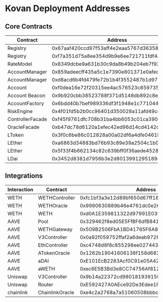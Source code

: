 # Kovan Deployment Addresses

## Core Contracts

| Contract         | Address                                    | Type           |
|------------------|--------------------------------------------|----------------|
| Registry         | 0x67aaf420ccd97f53aff4e2eaa5767d363584556a | Implementation |
| Registry         | 0xf7a351d75a8ee354d9b9e6ee721711fdf4ae69e1 | Core/Proxy     |
| RateModel        | 0x8349dcbe9a631b30c9da8b49b204eb7f93ec46e5 | Core           |
| AccountManager   | 0x859adeecff435a5c1e7390e801371e0afec69507 | Implementation |
| AccountManager   | 0xd8acd6b4fd479fe72b1b4f3552487b1d97d0157e | Core/Proxy     |
| Account          | 0xf0dea16e72f20315ee4ac576523c859735e66de5 | Implementation |
| Account Beacon   | 0x9b920cbb38523788f371d5148db892c8e7b0a073 | Beacon         |
| AccountFactory   | 0x6bdd40b7bef989336df3f1948e1c771044dac4a7 | Core           |
| RiskEngine       | 0x4f01fd5b2b0cc96401d350028a11afd49ce43d68 | Core           |
| ControllerFacade | 0xf45f9761dfc708b31ba4bb6053c01ca3908cad0b | Controller     |
| OracleFacade     | 0xb47dc78d6120a1efec42ed96d14cd4142cffde2c | Oracle         |
| LToken           | 0x3f0c6be86c012828a00a02df6a4dfe0461b8df01 | Implementation |
| LEther           | 0xa6863d34883bd76b93c89e39a2504c1b0c83b668 | Implementation |
| LEther           | 0x5f33f4b662134c82c639bff0f36aede452879e25 | Proxy/LEther   |
| LDai             | 0x3452d8381d7956b3e2d801399129518942668678 | Proxy/LToken   |

## Integrations

| Interaction | Contract       | Address                                    | Type        |
|-------------|----------------|--------------------------------------------|-------------|
| WETH        | WETHController | 0xfc1bf3a3e12d89bf650d67ff1818320aa0f077bd | Controller  |
| WETH        | WETHOracle     | 0x9990630889b46e4761dc0e260e95c266dcc7a06e | Oracle      |
| WETH        | WETH           | 0xd0A1E359811322d97991E03f863a0C30C2cF029C | ERC-20      |
| AAVE        | Pool           | 0x329462f8ed05E5FfBF6dfB84106e76B69e6B1F94 | LendingPool |
| AAVE        | WETHGateway    | 0x509B2506FbA1BD41765F6A82C7B0Dd4229191768 | WETHGateway |
| AAVE        | V3Controller   | 0x0a92f059752ffaf2a6deab9726d5fb4525ba87ba | Controller  |
| AAVE        | EthController  | 0xc4748d8f8c855298ee027443282071ad2185d41c | Controller  |
| AAVE        | ATokenOracle   | 0x1262b19041606138f158d68147185c2391f3fb72 | Oracle      |
| AAVE        | aDAI           | 0xE101EcB2283Acf0C91e05A428DDD8833Ac66B572 | aToken      |
| AAVE        | aWETH          | 0xec6E5B3Bd3e8CC74756Af812994361d8D1EF30F8 | aToken      |
| Uniswap     | V3Controller   | 0x9b14a22372cd9801819391502a840773fc752df7 | Controller  |
| Uniswap     | Router         | 0xE592427A0AEce92De3Edee1F18E0157C05861564 | V3Router    |
| chainlink   | ChainlinkOracle| 0xe4c2a2768a7a51060508bbbce35dfc19a61bfb8e | Oracle      |
